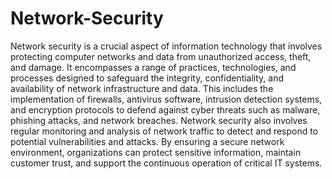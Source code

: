 # Network-Security

Network security is a crucial aspect of information technology that involves protecting computer networks and data from unauthorized access, theft, and damage. It encompasses a range of practices, technologies, and processes designed to safeguard the integrity, confidentiality, and availability of network infrastructure and data. This includes the implementation of firewalls, antivirus software, intrusion detection systems, and encryption protocols to defend against cyber threats such as malware, phishing attacks, and network breaches. Network security also involves regular monitoring and analysis of network traffic to detect and respond to potential vulnerabilities and attacks. By ensuring a secure network environment, organizations can protect sensitive information, maintain customer trust, and support the continuous operation of critical IT systems.
